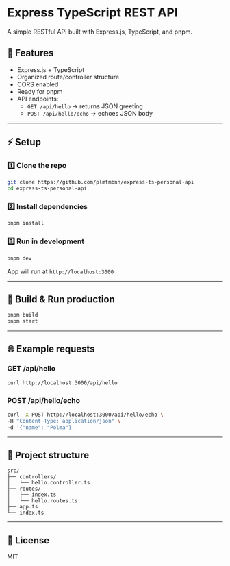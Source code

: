 # Express TypeScript REST API

A simple RESTful API built with Express.js, TypeScript, and pnpm.

## 🚀 Features

- Express.js + TypeScript
- Organized route/controller structure
- CORS enabled
- Ready for pnpm
- API endpoints:
  - `GET /api/hello` → returns JSON greeting
  - `POST /api/hello/echo` → echoes JSON body

---

## ⚡ Setup

### 1️⃣ Clone the repo

```bash
git clone https://github.com/plmtmbnn/express-ts-personal-api
cd express-ts-personal-api
```

### 2️⃣ Install dependencies

```bash
pnpm install
```

### 3️⃣ Run in development

```bash
pnpm dev
```
App will run at `http://localhost:3000`

---

## 🔨 Build & Run production

```bash
pnpm build
pnpm start
```

---

## 🌐 Example requests

### GET /api/hello

```bash
curl http://localhost:3000/api/hello
```

### POST /api/hello/echo

```bash
curl -X POST http://localhost:3000/api/hello/echo \
-H "Content-Type: application/json" \
-d '{"name": "Polma"}'
```

---

## 📝 Project structure

```
src/
├── controllers/
│   └── hello.controller.ts
├── routes/
│   ├── index.ts
│   └── hello.routes.ts
├── app.ts
└── index.ts
```

---

## 📄 License

MIT